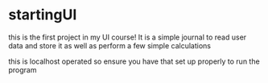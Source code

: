 # startingUI
this is the first project in my UI course! It is a simple journal to read user data and store it as well as perform a few simple calculations

this is localhost operated so ensure you have that set up properly to run the program
